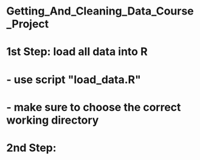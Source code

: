 # Getting_And_Cleaning_Data_Course_Project

# 1st Step: load all data into R 
# - use script "load_data.R"
# - make sure to choose the correct working directory
# 2nd Step: 